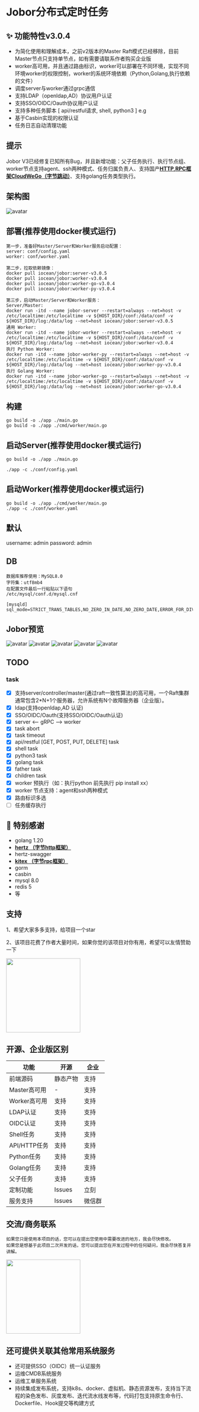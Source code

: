 # Jobor分布式定时任务
## ✨ 功能特性v3.0.4
- 为简化使用和理解成本，之前v2版本的Master Raft模式已经移除，目前Master节点只支持单节点，如有需要请联系作者购买企业版
- worker高可用，并且通过路由标识，worker可以部署在不同环境，实现不同环境worker的权限控制，worker的系统环境依赖（Python,Golang,执行依赖的文件）
- 调度server与worker通过grpc通信
- 支持LDAP（openldap,AD）协议用户认证
- 支持SSO/OIDC/Oauth协议用户认证
- 支持多种任务脚本 [ api/restful请求, shell, python3 ] e.g
- 基于Casbin实现的权限认证
- 任务日志自动清理功能
## 提示
Jobor V3已经修复已知所有Bug，并且新增功能：父子任务执行、执行节点组、worker节点支持agent、ssh两种模式、任务归属负责人、支持国产[**HTTP,RPC框架CloudWeGo（字节跳动）**](https://github.com/cloudwego/)、支持golang任务类型执行。

## 架构图
![avatar](./img/structv3.png)

## 部署(推荐使用docker模式运行)
```text
第一步，准备好Master/Server和Worker服务启动配置：
server: conf/config.yaml
worker: conf/worker.yaml

第二步，拉取依赖镜像：
docker pull iocean/jobor:server-v3.0.5
docker pull iocean/jobor:worker-v3.0.4
docker pull iocean/jobor:worker-go-v3.0.4
docker pull iocean/jobor:worker-py-v3.0.4

第三步，启动Master/Server和Worker服务：
Server/Master:
docker run -itd --name jobor-server --restart=always --net=host -v /etc/localtime:/etc/localtime -v ${HOST_DIR}/conf:/data/conf -v ${HOST_DIR}/log:/data/log --net=host iocean/jobor:server-v3.0.5
通用 Worker:
docker run -itd --name jobor-worker --restart=always --net=host -v /etc/localtime:/etc/localtime -v ${HOST_DIR}/conf:/data/conf -v ${HOST_DIR}/log:/data/log --net=host iocean/jobor:worker-v3.0.4
执行 Python Worker:
docker run -itd --name jobor-worker-py --restart=always --net=host -v /etc/localtime:/etc/localtime -v ${HOST_DIR}/conf:/data/conf -v ${HOST_DIR}/log:/data/log --net=host iocean/jobor:worker-py-v3.0.4
执行 Golang Worker:
docker run -itd --name jobor-worker-go --restart=always --net=host -v /etc/localtime:/etc/localtime -v ${HOST_DIR}/conf:/data/conf -v ${HOST_DIR}/log:/data/log --net=host iocean/jobor:worker-go-v3.0.4
```

## 构建
```
go build -o ./app ./main.go
go build -o ./app ./cmd/worker/main.go
```

## 启动Server(推荐使用docker模式运行)
```
go build -o ./app ./main.go

./app -c ./conf/config.yaml
```


## 启动Worker(推荐使用docker模式运行)
```
go build -o ./app ./cmd/worker/main.go
./app -c ./conf/worker.yaml
```

## 默认
username: admin
password: admin

## DB
```
数据库推荐使用：MySQL8.0
字符集：utf8mb4
在配置文件最后一行粘贴以下语句
/etc/mysql/conf.d/mysql.cnf

[mysqld]
sql_mode=STRICT_TRANS_TABLES,NO_ZERO_IN_DATE,NO_ZERO_DATE,ERROR_FOR_DIVISION_BY_ZERO,NO_ENGINE_SUBSTITUTION

```


## Jobor预览
![avatar](./img/dash3.png)
![avatar](./img/task-list3.png)
![avatar](./img/log3.png)
![avatar](./img/log-detail3.png)
![avatar](./img/worker3.png)

## TODO 
### task
- [x] 支持server/controller/master(通过raft一致性算法)的高可用，一个Raft集群通常包含2*N+1个服务器，允许系统有N个故障服务器（企业版）。
- [x] ldap(支持openldap,AD 认证)
- [x] SSO/OIDC/Oauth(支持SSO/OIDC/Oauth认证)
- [x] server <-- gRPC --> worker
- [x] task abort
- [x] task timeout
- [x] api/restful [GET, POST, PUT, DELETE] task
- [x] shell task
- [x] python3 task
- [x] golang task
- [x] father task
- [x] children task
- [x] worker 预执行（如：执行python 前先执行 pip install xx）
- [x] worker 节点支持：agent和ssh两种模式
- [x] 路由标识多选
- [ ] 任务缓存执行

## 🤝 特别感谢
- golang 1.20
- [**hertz （字节http框架）**](https://github.com/cloudwego/)
- hertz-swagger
- [**kitex （字节rpc框架）**](https://github.com/cloudwego/)
- gorm
- casbin
- mysql 8.0
- redis 5
- 等

## 支持
1、希望大家多多支持，给项目一个star

2、该项目花费了作者大量时间，如果你觉的该项目对你有用，希望可以友情赞助一下

<img src="./img/wechat.jpeg" width=200 height=200>

## 开源、企业版区别
| 功能         | 开源 | 企业 |
|------------| - | - |
| 前端源码       | 静态产物 | 支持 |
| Master高可用  | - | 支持 |
| Worker高可用  | 支持 | 支持 |
| LDAP认证     | 支持 | 支持 |
| OIDC认证     | 支持 | 支持 |
| Shell任务    | 支持 | 支持 |
| API/HTTP任务 | 支持 | 支持 |
| Python任务   | 支持 | 支持 |
| Golang任务   | 支持 | 支持 |
| 父子任务       | 支持 | 支持 |
| 定制功能       | Issues | 立刻 |
| 服务支持       | Issues | 微信群 |


## 交流/商务联系
```
如果您只是使用本项目的话，您可以在提出您使用中需要改进的地方，我会尽快修改。
如果您是想基于此项目二次开发的话，您可以提出您在开发过程中的任何疑问，我会尽快答复并讲解。
```
<img src="./img/Wechatid.jpeg" width=200 height=200>

## 还可提供关联其他常用系统服务
* 还可提供SSO（OIDC）统一认证服务
* 运维CMDB系统服务
* 运维工单服务系统
* 持续集成发布系统，支持k8s、docker、虚拟机、静态资源发布，支持当下流程的染色发布、灰度发布、迭代流水线发布等，代码打包支持原生命令行、Dockerfile、Hook提交等构建方式


